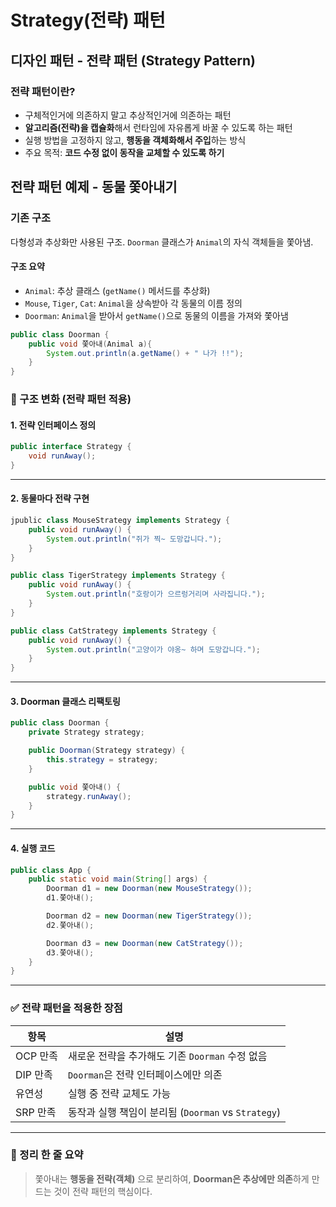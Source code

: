 # Strategy(전략) 패턴

## 디자인 패턴 - 전략 패턴 (Strategy Pattern)

### 전략 패턴이란?

* 구체적인거에 의존하지 말고 추상적인거에 의존하는 패턴&#x20;
* **알고리즘(전략)을 캡슐화**해서 런타임에 자유롭게 바꿀 수 있도록 하는 패턴
* 실행 방법을 고정하지 않고, **행동을 객체화해서 주입**하는 방식
* 주요 목적: **코드 수정 없이 동작을 교체할 수 있도록 하기**

## 전략 패턴 예제 - 동물 쫓아내기

### 기존 구조

다형성과 추상화만 사용된 구조. `Doorman` 클래스가 `Animal`의 자식 객체들을 쫓아냄.

#### 구조 요약

* `Animal`: 추상 클래스 (`getName()` 메서드를 추상화)
* `Mouse`, `Tiger`, `Cat`: `Animal`을 상속받아 각 동물의 이름 정의
* `Doorman`: `Animal`을 받아서 `getName()`으로 동물의 이름을 가져와 쫓아냄

```java
public class Doorman {
    public void 쫓아내(Animal a){
        System.out.println(a.getName() + " 나가 !!");
    }
}
```

### 📌 구조 변화 (전략 패턴 적용)

#### 1. 전략 인터페이스 정의

```java
public interface Strategy {
    void runAway();
}
```

***

#### 2. 동물마다 전략 구현

```java
jpublic class MouseStrategy implements Strategy {
    public void runAway() {
        System.out.println("쥐가 찍~ 도망갑니다.");
    }
}

public class TigerStrategy implements Strategy {
    public void runAway() {
        System.out.println("호랑이가 으르렁거리며 사라집니다.");
    }
}

public class CatStrategy implements Strategy {
    public void runAway() {
        System.out.println("고양이가 야옹~ 하며 도망갑니다.");
    }
}
```

***

#### 3. Doorman 클래스 리팩토링

```java
public class Doorman {
    private Strategy strategy;

    public Doorman(Strategy strategy) {
        this.strategy = strategy;
    }

    public void 쫓아내() {
        strategy.runAway();
    }
}
```

***

#### 4. 실행 코드

```java
public class App {
    public static void main(String[] args) {
        Doorman d1 = new Doorman(new MouseStrategy());
        d1.쫓아내();

        Doorman d2 = new Doorman(new TigerStrategy());
        d2.쫓아내();

        Doorman d3 = new Doorman(new CatStrategy());
        d3.쫓아내();
    }
}
```

***

### ✅ 전략 패턴을 적용한 장점

| 항목     | 설명                                       |
| ------ | ---------------------------------------- |
| OCP 만족 | 새로운 전략을 추가해도 기존 `Doorman` 수정 없음          |
| DIP 만족 | `Doorman`은 전략 인터페이스에만 의존                 |
| 유연성    | 실행 중 전략 교체도 가능                           |
| SRP 만족 | 동작과 실행 책임이 분리됨 (`Doorman` vs `Strategy`) |

***

### 📎 정리 한 줄 요약

> 쫓아내는 **행동을 전략(객체)** 으로 분리하여, **Doorman은 추상에만 의존**하게 만드는 것이 전략 패턴의 핵심이다.
